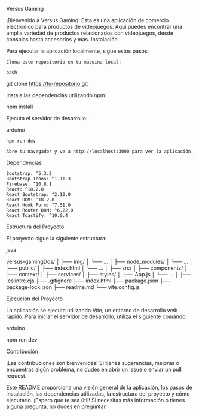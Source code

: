 Versus Gaming

¡Bienvenido a Versus Gaming! Esta es una aplicación de comercio electrónico para productos de videojuegos. Aquí puedes encontrar una amplia variedad de productos relacionados con videojuegos, desde consolas hasta accesorios y más.
Instalación

Para ejecutar la aplicación localmente, sigue estos pasos:

    Clona este repositorio en tu máquina local:

    bash

git clone https://tu-repositorio.git

Instala las dependencias utilizando npm:

npm install

Ejecuta el servidor de desarrollo:

arduino

    npm run dev

    Abre tu navegador y ve a http://localhost:3000 para ver la aplicación.

Dependencias

    Bootstrap: ^5.3.2
    Bootstrap Icons: ^1.11.3
    Firebase: ^10.8.1
    React: ^18.2.0
    React Bootstrap: ^2.10.0
    React DOM: ^18.2.0
    React Hook Form: ^7.51.0
    React Router DOM: ^6.22.0
    React Toastify: ^10.0.4

Estructura del Proyecto

El proyecto sigue la siguiente estructura:

java

versus-gamingDos/
│
├── img/
│   └── ...
│
├── node_modules/
│   └── ...
│
├── public/
│   ├── index.html
│   └── ...
│
├── src/
│   ├── components/
│   ├── context/
│   ├── services/
│   ├── styles/
│   ├── App.js
│   └── ...
│
├── .eslintrc.cjs
├── .gitignore
├── index.html
├── package.json
├── package-lock.json
├── readme.md
└── vite.config.js

Ejecución del Proyecto

La aplicación se ejecuta utilizando Vite, un entorno de desarrollo web rápido. Para iniciar el servidor de desarrollo, utiliza el siguiente comando:

arduino

npm run dev

Contribución

¡Las contribuciones son bienvenidas! Si tienes sugerencias, mejoras o encuentras algún problema, no dudes en abrir un issue o enviar un pull request.

Este README proporciona una visión general de la aplicación, los pasos de instalación, las dependencias utilizadas, la estructura del proyecto y cómo ejecutarlo. ¡Espero que te sea útil! Si necesitas más información o tienes alguna pregunta, no dudes en preguntar.